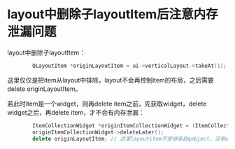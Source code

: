 # layout中删除子layoutItem后注意内存泄漏问题

layout中删除子layoutItem：

```c++
        QLayoutItem *originLayoutItem = ui->verticalLayout->takeAt(1);
```

这里仅仅是把item从layout中排除，layout不会再控制item的布局，之后需要delete originLayoutItem。


若此时item是一个widget，则再delete item之前，先获取widget，delete widget之后，再delete item，才不会有内存泄漏：

```c++
        ItemCollectionWidget *originItemCollectionWidget = (ItemCollectionWidget *)originLayoutItem->widget();
        originItemCollectionWidget->deleteLater();
        delete originLayoutItem; // 这里layoutitem不是继承自qobject，没有deleteLater方法，只能直接删除
```
